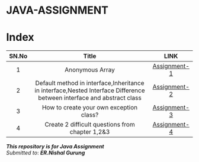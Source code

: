 # JAVA-ASSIGNMENT

# Index

SN.No | Title | LINK
:------:|:---------------:|:---:
1 | Anonymous Array | [Assignment-1](JAVA-ASSIGNMENT/Assignment-1/defaultInterface/readme.md)
2 | Default method in interface,Inheritance in interface,Nested Interface Difference between interface and abstract class | [Assignment-2](JAVA-ASSIGNMENT/Assignment-2/readme.md)
3 |How to create your own exception class? |[Assignment-3](JAVA-ASSIGNMENT/Assignment-3/readme.md)
4 |Create 2 difficult questions from chapter 1,2&3 | [Assignment-4](JAVA-ASSIGNMENT/Assignment-4/readme.md)


***This repository is for Java Assignment***\
*Submitted to*: ***ER.Nishal Gurung***
